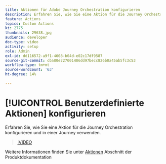```yaml
---
title: Aktionen für Adobe Journey Orchestration konfigurieren
description: Erfahren Sie, wie Sie eine Aktion für die Journey Orchestration konfigurieren und in einer Journey verwenden.
feature: Actions
topics: Custom Actions
kt: 2775
thumbnails: 29638.jpg
audience: developer
doc-type: video
activity: setup
role: Admin
exl-id: dd116572-a9f1-4608-b04d-e02c17df9587
source-git-commit: cba80e227001486dd97becc826b0a45ab5fc3c53
workflow-type: tm+mt
source-wordcount: '63'
ht-degree: 14%

---
```


# [!UICONTROL Benutzerdefinierte Aktionen] konfigurieren

Erfahren Sie, wie Sie eine Aktion für die Journey Orchestration konfigurieren und in einer Journey verwenden.

>[!VIDEO](https://video.tv.adobe.com/v/29638?quality=12&learn=on)

Weitere Informationen finden Sie unter [Aktionen](https://experienceleague.adobe.com/docs/journeys/using/action-journeys/action.html?lang=en) Abschnitt der Produktdokumentation
